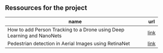 Ressources for the project
-----

| name                                                                   | url                                                                      |
| ---------------------------------------------------------------------- | ------------------------------------------------------------------------ |
| How to add Person Tracking to a Drone using Deep Learning and NanoNets | [link](https://nanonets.com/blog/real-time-object-detection-for-drones/) |
| Pedestrian detection in Aerial Images using RetinaNet                  | [link](https://towardsdatascience.com/pedestrian-detection-in-aerial-images-using-retinanet-9053e8a72c6) |
